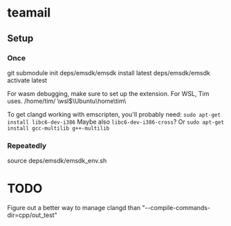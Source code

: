 # teamail

## Setup

### Once

git submodule init
deps/emsdk/emsdk install latest
deps/emsdk/emsdk activate latest

For wasm debugging, make sure to set up the extension.
For WSL, Tim uses.
/home/tim/ \\wsl$\Ubuntu\home\tim\

To get clangd working with emscripten, you'll probably need:
`sudo apt-get install libc6-dev-i386`
Maybe also `libc6-dev-i386-cross`? Or
`sudo apt-get install gcc-multilib g++-multilib`

### Repeatedly

source deps/emsdk/emsdk_env.sh

# TODO

Figure out a better way to manage clangd than
"--compile-commands-dir=cpp/out_test"
